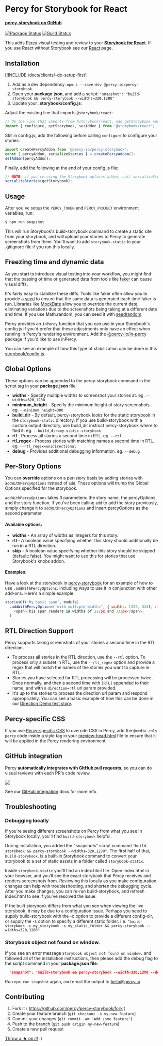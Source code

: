 # Percy for Storybook for React
#### [percy-storybook on GitHub <i class="fa fa-github" aria-hidden="true"></i>](https://github.com/percy/percy-storybook)

[![Package Status](https://img.shields.io/npm/v/@percy-io/percy-storybook.svg)](https://www.npmjs.com/package/@percy-io/percy-storybook)
[![Build Status](https://travis-ci.org/percy/percy-storybook.svg?branch=master)](https://travis-ci.org/percy/percy-storybook)

This adds [Percy](https://percy.io) visual testing and review to your [**Storybook for React**](https://storybook.js.org/).  If you use React without Storybook see our [React](/docs/clients/javascript/react) page.

## Installation

[!INCLUDE /docs/clients/-do-setup-first]

1. Add as a dev dependency: `npm i --save-dev @percy-io/percy-storybook`
1. Open your **package.json**, and add a script: `"snapshot": "build-storybook && percy-storybook --widths=320,1280"`
1. Update your **.storybook/config.js**:

Adjust the existing line that imports `@storybook/react`:

```javascript
// On the line that imports from @storybook/react, add getStorybook and setAddon
import { configure, getStorybook, setAddon } from '@storybook/react';
```

Still in config.js, add the following before calling `configure` to configure your stories:

```javascript
import createPercyAddon from '@percy-io/percy-storybook';
const { percyAddon, serializeStories } = createPercyAddon();
setAddon(percyAddon);  
```

Finally, add the following at the end of your config.js file:

```javascript
// NOTE: if you're using the Storybook options addon, call serializeStories *BEFORE* the setOptions call
serializeStories(getStorybook);
```


## Usage

After you've setup the `PERCY_TOKEN` and `PERCY_PROJECT` environment variables, run:

```bash
$ npm run snapshot
```

This will run Storybook's build-storybook command to create a static site from your storybook, and will upload your stories to Percy to generate screenshots from them.  You'll want to add `storybook-static` to your .gitignore file if you run this locally.

## Freezing time and dynamic data

As you start to introduce visual testing into your workflow, you might find that the passing of time or generated data from tools like [faker](https://github.com/marak/Faker.js/) can cause visual diffs.

It's fairly easy to stabilize these diffs. Tools like faker often allow you to provide a [seed](https://github.com/marak/Faker.js/#setting-a-randomness-seed) to ensure that the same data is generated each time faker is run. Libraries like [MockDate](https://github.com/boblauer/MockDate) allow you to override the current date, eliminating variations due to the screenshots being taking at a different date and time. If you use Math.random, you can seed it with [seedrandom](https://github.com/davidbau/seedrandom).

Percy provides an `inPercy` function that you can use in your Storybook's config.js if you'd prefer that these adjustments only have an effect when running in Percy's rendering environment.  Add the [@percy-io/in-percy](https://www.npmjs.com/package/@percy-io/in-percy) package if you'd like to use inPercy.

You can see an example of how this type of stabilization can be done in this  [storybook/config.js](https://github.com/percy/percy-storybook/blob/master/integration-tests/storybook-for-react/storybook/config.js).


## Global Options

These options can be appended to the percy-storybook command in the script tag in your **package.json** file:

* **widths** - Specify multiple widths to screenshot your stories at.  eg. `--widths=320,1280`
* **minimum_height** - Specify the minimum height of story screenshots.  eg. `--minimum_height=300`
* **build_dir** - By default, percy-storybook looks for the static storybook in the `storybook-static` directory.  If you use build-storybook with a custom output directory, use build_dir instruct percy-storybook where to find it. eg. `--build_dir=my-static-storybook`
* **rtl** - Process all stories a second time in RTL.  eg. `--rtl`
* **rtl_regex** - Process stories with matching names a second time in RTL. eg. `--rtl_regex=unidirectional`
* **debug** - Provides additional debugging information. eg. `--debug`


## Per-Story Options

You can **override** options on a per-story basis by adding stories with `addWithPercyOptions` instead of `add`.  These options will trump the Global Options specified for the storybook.

`addWithPercyOptions` takes 3 parameters: the story name, the percyOptions, and the story function.  If you've been calling `add` to add the story previously, simply change it to `addWithPercyOptions` and insert percyOptions as the second parameter.

#### Available options:

* **widths** - An array of widths as integers for this story.
* **rtl** - A boolean value specifying whether this story should additionally be run in a RTL direction.
* **skip** - A boolean value specifying whether this story should be skipped (default: false).  You might want to use this for stories that use Storybook's knobs addon.

#### Examples:
Have a look at the storybook in [percy-storybook](https://github.com/percy/percy-storybook/tree/master/integration-tests/storybook-for-react) for an example of how to use `.addWithPercyOptions`. including ways to use it in conjunction with other add-ons.  Here's a simple example:

```javascript
storiesOf('My basic span', module)
  .addWithPercyOptions('with multiple widths', { widths: [222, 333], rtl: true }, () =>
    <span>This span renders in widths of 222px and 333px</span>,
  )
```

## RTL Direction Support

Percy supports taking screenshots of your stories a second time in the RTL direction.

* To process all stories in the RTL direction, use the `--rtl` option.  To process only a subset in RTL, use the `--rtl_regex` option and provide a regex that will match the names of the stories you want to capture in RTL.
* Stories you have selected for RTL processing will be processed twice.  Once normally, and then a second time with `[RTL]` appended to their name, and with a `direction=rtl` url param provided.
* It's up to the stories to process the direction url param and respond appropriately.  You can see a basic example of how this can be done in our [Direction Demo test story](https://github.com/percy/percy-storybook/blob/master/integration-tests/storybook-for-react/stories/index.js).

## Percy-specific CSS

If you use [Percy-specific CSS](/docs/learn/percy-specific-css) to override CSS in Percy, add the `@media only percy` code inside a style tag in your [preview-head.html](https://storybook.js.org/configurations/add-custom-head-tags/) file to ensure that it will be applied in the Percy rendering environment.

## GitHub integration

Percy **automatically integrates with GitHub pull requests**, so you can do visual reviews with each PR's code review.

![](https://cloud.githubusercontent.com/assets/75300/13929974/13750b2c-ef5a-11e5-9a87-3ad3b335cc0d.png)

See our [GitHub integration](/docs/integrations/github) docs for more info.

## Troubleshooting

### Debugging locally

If you're seeing different screenshots on Percy from what you see in Storybook locally, you'll find `build-storybook` helpful.

During installation, you added the "snapshots" script command `"build-storybook && percy-storybook --widths=320,1280"`.  The first half of that, `build-storybook`, is a built-in Storybook command to convert your storybook to a set of static assets in a folder called `storybook-static`.

Inside `storybook-static` you'll find an index.html file. Open index.html in your browser, and you'll see the exact storybook that Percy receives and renders screenshots from. Reviewing this locally as you make configuration changes can help with troubleshooting, and shorten the debugging cycle.  After you make changes, you can re-run build-storybook, and refresh index.html to see if you've resolved the issue.

If the built storybook differs from what you see when viewing the live storybook, it may be due to a configuration issue.  Perhaps you need to supply build-storybook with the -c option to provide a different config-dir, or supply the -s option to specify a different static folder.  i.e. `"build-storybook -c my_storybook -s my_static_folder && percy-storybook --widths=320,1280"`

### Storybook object not found on window.

If you see an error message `Storybook object not found on window.` and followed all of the installation instructions, then please add the debug flag to the script command in your **package.json file**:

```json
  "snapshot": "build-storybook && percy-storybook --width=320,1280 --debug"
```

Run `npm run snapshot` again, and email the output to [hello@percy.io](mailto:hello@percy.io).


## Contributing

1. Fork it ( https://github.com/percy/percy-storybook/fork )
2. Create your feature branch (`git checkout -b my-new-feature`)
3. Commit your changes (`git commit -am 'Add some feature'`)
4. Push to the branch (`git push origin my-new-feature`)
5. Create a new pull request

[Throw a ★ on it!](https://github.com/percy/percy-storybook) :)
